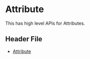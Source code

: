 # Attribute
This has high level APIs for Attributes.

## Header File
- [Attribute](https://github.com/project-chip/connectedhomeip/tree/master/zzz_generated/app-common/app-common/zap-generated/ids/Attributes.h)
